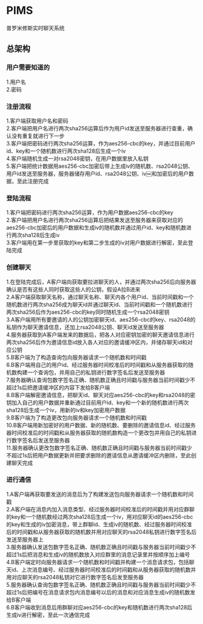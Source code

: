 # PIMS
普罗米修斯实时聊天系统

## 总架构
### 用户需要知道的
1.用户名  
2.密码

### 注册流程
1.客户端获取用户名和密码  
2.客户端把用户名进行两次sha256运算后作为用户id发送至服务器进行查重，确认没有重复就进行下一步  
3.客户端把密码进行两次sha256运算，作为aes256-cbc的key，并通过目前用户id、key和一个随机数进行两次sha128后生成一个iv  
4.客户端随机生成一对rsa2048密钥，在用户数据里放入私钥  
5.客户端把统计数据用aes256-cbc加密后带上生成iv的随机数、rsa2048公钥、用户id发送至服务器，服务器储存用户id、rsa2048公钥、iv￼和加密后的用户数据，至此注册完成

### 登陆流程
1.客户端把密码进行两次sha256运算，作为用户数据aes256-cbc的key  
2.客户端把用户名进行两次sha256运算后把结果发送至服务器来获取对应的aes256-cbc加密后的用户数据和生成iv的随机数并通过用户id、key和随机数进行两次sha128后生成iv  
3.客户端用在第一步里获取的key和第二步生成的iv对用户数据进行解密，至此登陆完成

### 创建聊天
1.在登陆完成后，A客户端向获取要拉进聊天的人，并通过两次sha256后向服务器确认是否有这些人同时获取这些人的公钥，假设A拉B进来  
2.A客户端获取聊天名称，通过聊天名称、聊天内各个用户id、当前时间戳和一个随机数进行两次sha256成为聊天id并通过聊天id、当前时间戳和一个随机数进行两次sha256后作为aes256-cbc的key同时随机生成一个rsa2048密钥  
3.A客户端用所有要邀请的人的公钥加密聊天id、aes256-cbc的key、rsa2048的私钥作为聊天邀请信息，还加上rsa2048公钥、聊天id发送至服务器  
4.服务器获取到A客户端发来的数据后，把各人对应密钥加密的聊天邀请信息进行两次sha256后作为邀请信息id放入各人对应的邀请缓冲区内，并储存聊天id和对应公钥  
5.B客户端为了构造查询包向服务器请求一个随机数和时间戳  
6.B客户端用自己的用户id、经过服务器时间校准后的时间戳和从服务器获取的随机数构建一个查询包，并用自己的私钥进行数字签名后发送至服务器  
7.服务器确认查询包数字签名正确、随机数正确且时间戳与服务器当前时间戳少不超过1s后把邀请缓冲区的内容下发给B客户端    
8.B客户端解密邀请信息，把聊天id、聊天对应aes256-cbc的key和rsa2048的密钥加入自己的用户数据并重新通过目前用户id、key和一个新的随机数进行两次sha128后生成一个iv，用新的iv和key加密用户数据  
9.B客户端为了构造更改包向服务器请求一个随机数和时间戳  
10.B客户端用新加密好的用户数据、新的随机数、要删除的邀请信息id、经过服务器时间校准后的时间戳和从服务器获取的随机数构造一个更改包并用自己的私钥进行数字签名后发送至服务器  
11.服务器确认更改包数字签名正确、随机数正确且时间戳与服务器当前时间戳少不超过1s后把用户数据更新并把要求删除的邀请信息从邀请缓冲区内删除，至此创建聊天完成

### 进行通信
1.A客户端再获取要发送的消息后为了构建发送包向服务器请求一个随机数和时间戳  
2.A客户端在消息内加入消息类型、经过服务器时间校准后的时间戳并用对应群聊的key和一个随机数经过两次sha128后生成一个iv，用对应聊天id的aes256-cbc的key和生成的iv加密消息，带上群聊id、生成iv的随机数、经过服务器时间校准后的时间戳和从服务器获取的随机数并用对应聊天的rsa2048私钥进行数字签名后发送至服务器上  
3.服务器确认发送包数字签名正确、随机数正确且时间戳与服务器当前时间戳少不超过1s后把消息和生成iv的随机数放入对应群里的消息记录里并按顺序加上编号  
4.B客户端定时向服务器请求一个随机数和时间戳并构建一个消息请求包，包括聊天id、上次消息编号、经过服务器时间校准后的时间戳和从服务器获取的随机数并用对应聊天的rsa2048私钥对它进行数字签名后发至服务器  
5.服务器确认查询包数字签名正确、随机数正确且时间戳与服务器当前时间戳少不超过1s后把编号在消息请求包内消息编号以后的消息和对应消息生成iv的随机数发给B客户端  
6.B客户端收到消息后用群聊对应aes256-cbc的key和随机数进行两次sha128后生成iv进行解密，至此一次通信完成
